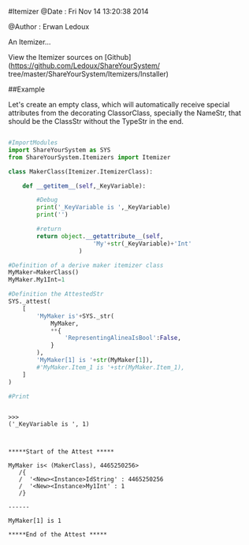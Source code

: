 
#Itemizer
 @Date : Fri Nov 14 13:20:38 2014

@Author : Erwan Ledoux



An Itemizer...





<!--
FrozenIsBool False
-->

View the Itemizer sources on [Github](https://github.com/Ledoux/ShareYourSystem/
tree/master/ShareYourSystem/Itemizers/Installer)




<!---
FrozenIsBool True
-->

##Example

Let's create an empty class, which will automatically receive
special attributes from the decorating ClassorClass,
specially the NameStr, that should be the ClassStr
without the TypeStr in the end.

```python

#ImportModules
import ShareYourSystem as SYS
from ShareYourSystem.Itemizers import Itemizer

class MakerClass(Itemizer.ItemizerClass):

    def __getitem__(self,_KeyVariable):

        #Debug
        print('_KeyVariable is ',_KeyVariable)
        print('')

        #return
        return object.__getattribute__(self,
                        'My'+str(_KeyVariable)+'Int'
                    )

#Definition of a derive maker itemizer class
MyMaker=MakerClass()
MyMaker.My1Int=1

#Definition the AttestedStr
SYS._attest(
    [
        'MyMaker is'+SYS._str(
            MyMaker,
            **{
                'RepresentingAlineaIsBool':False,
            }
        ),
        'MyMaker[1] is '+str(MyMaker[1]),
        #'MyMaker.Item_1 is '+str(MyMaker.Item_1),
    ]
)

#Print



```


```console
>>>
('_KeyVariable is ', 1)



*****Start of the Attest *****

MyMaker is< (MakerClass), 4465250256>
   /{
   /  '<New><Instance>IdString' : 4465250256
   /  '<New><Instance>My1Int' : 1
   /}

------

MyMaker[1] is 1

*****End of the Attest *****



```

